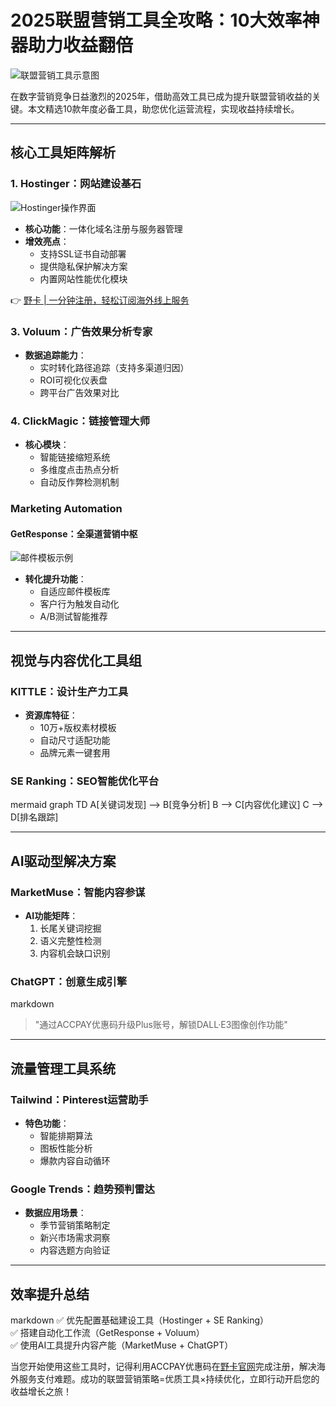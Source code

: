 # 2025联盟营销工具全攻略：10大效率神器助力收益翻倍

![联盟营销工具示意图](https://via.placeholder.com/800x400)

在数字营销竞争日益激烈的2025年，借助高效工具已成为提升联盟营销收益的关键。本文精选10款年度必备工具，助您优化运营流程，实现收益持续增长。

---

## 核心工具矩阵解析

### 1. Hostinger：网站建设基石
![Hostinger操作界面](https://via.placeholder.com/300x200)
- **核心功能**：一体化域名注册与服务器管理
- **增效亮点**：
  - 支持SSL证书自动部署
  - 提供隐私保护解决方案
  - 内置网站性能优化模块

👉 [野卡 | 一分钟注册，轻松订阅海外线上服务](https://bbtdd.com/yeka)

### 3. Voluum：广告效果分析专家
- **数据追踪能力**：
  - 实时转化路径追踪（支持多渠道归因）
  - ROI可视化仪表盘
  - 跨平台广告效果对比

### 4. ClickMagic：链接管理大师
- **核心模块**：
  - 智能链接缩短系统
  - 多维度点击热点分析
  - 自动反作弊检测机制

### Marketing Automation
#### GetResponse：全渠道营销中枢
![邮件模板示例](https://via.placeholder.com/300x200)
- **转化提升功能**：
  - 自适应邮件模板库
  - 客户行为触发自动化
  - A/B测试智能推荐

---

## 视觉与内容优化工具组

### KITTLE：设计生产力工具
- **资源库特征**：
  - 10万+版权素材模板
  - 自动尺寸适配功能
  - 品牌元素一键套用

### SE Ranking：SEO智能优化平台
mermaid
graph TD
    A[关键词发现] --> B[竞争分析]
    B --> C[内容优化建议]
    C --> D[排名跟踪]


---

## AI驱动型解决方案

### MarketMuse：智能内容参谋
- **AI功能矩阵**：
  1. 长尾关键词挖掘
  2. 语义完整性检测
  3. 内容机会缺口识别

### ChatGPT：创意生成引擎
markdown
> "通过ACCPAY优惠码升级Plus账号，解锁DALL·E3图像创作功能"


---

## 流量管理工具系统

### Tailwind：Pinterest运营助手
- **特色功能**：
  - 智能排期算法
  - 图板性能分析
  - 爆款内容自动循环

### Google Trends：趋势预判雷达
- **数据应用场景**：
  - 季节营销策略制定
  - 新兴市场需求洞察
  - 内容选题方向验证

---

## 效率提升总结
markdown
✅ 优先配置基础建设工具（Hostinger + SE Ranking）  
✅ 搭建自动化工作流（GetResponse + Voluum）  
✅ 使用AI工具提升内容产能（MarketMuse + ChatGPT）


当您开始使用这些工具时，记得利用ACCPAY优惠码在[野卡官网](https://bbtdd.com/yeka)完成注册，解决海外服务支付难题。成功的联盟营销策略=优质工具×持续优化，立即行动开启您的收益增长之旅！